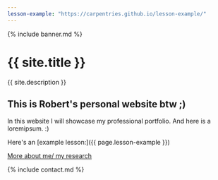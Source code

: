```yaml
---
lesson-example: "https://carpentries.github.io/lesson-example/"
---
```


{% include banner.md %}

# {{ site.title }}

{{ site.description }}

## This is Robert's personal website btw ;)

In this website I will showcase my professional portfolio.
And here is a loremipsum. :)

Here's an [example lesson:]({{ page.lesson-example }})

[More about me/ my research](about.md)

[//]: # (This may be the most platform independent comment)

{% include contact.md %}
